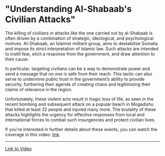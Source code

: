 # "Understanding Al-Shabaab's Civilian Attacks"

The killing of civilians in attacks like the one carried out by al-Shabaab is often driven by a combination of strategic, ideological, and psychological motives. Al-Shabaab, an Islamist militant group, aims to destabilize Somalia and impose its strict interpretation of Islamic law. Such attacks are intended to instill fear, elicit a response from the government, and draw attention to their cause. 

In particular, targeting civilians can be a way to demonstrate power and send a message that no one is safe from their reach. This tactic can also serve to undermine public trust in the government’s ability to provide security, furthering their agenda of creating chaos and legitimizing their claims of relevance in the region. 

Unfortunately, these violent acts result in tragic loss of life, as seen in the recent bombing and subsequent attack on a popular beach in Mogadishu that killed at least 32 people and injured many more. The brutality of these attacks highlights the urgency for effective responses from local and international forces to combat such insurgencies and protect civilian lives. 

If you're interested in further details about these events, you can watch the coverage in this video: [link](https://youtu.be/jOXUq6Jf-L0?si=hG54MbeRkTUzu0Kn).

---

[Link to Video](https://youtu.be/jOXUq6Jf-L0?si=hG54MbeRkTUzu0Kn)